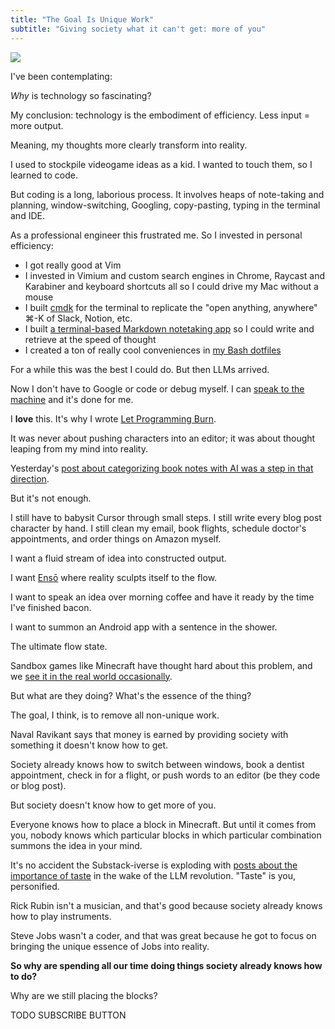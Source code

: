 ```yaml
---
title: "The Goal Is Unique Work"
subtitle: "Giving society what it can't get: more of you"
---
```


<!------------------------- REFERENCE LINKS BLOCK ----------------------------------->
[TODO]: some-link
<!----------------------- END REFERENCE LINKS BLOCK --------------------------------->

![](./images/image.png)

I've been contemplating:

_Why_ is technology so fascinating?

My conclusion: technology is the embodiment of efficiency. Less input = more output. 

Meaning, my thoughts more clearly transform into reality.

I used to stockpile videogame ideas as a kid. I wanted to touch them, so I learned to code.

But coding is a long, laborious process. It involves heaps of note-taking and planning, window-switching, Googling, copy-pasting, typing in the terminal and IDE.

As a professional engineer this frustrated me. So I invested in personal efficiency:

- I got really good at Vim
- I invested in Vimium and custom search engines in Chrome, Raycast and Karabiner and keyboard shortcuts all so I could drive my Mac without a mouse
- I built [cmdk](https://github.com/mieubrisse/cmdk) for the terminal to replicate the "open anything, anywhere" ⌘-K of Slack, Notion, etc.
- I built [a terminal-based Markdown notetaking app](https://github.com/mieubrisse/cli-journal) so I could write and retrieve at the speed of thought
- I created a ton of really cool conveniences in [my Bash dotfiles](https://github.com/mieubrisse/dotfiles/blob/master/bash/bash_aliases)

For a while this was the best I could do. But then LLMs arrived.

Now I don't have to Google or code or debug myself. I can [speak to the machine](https://getharker.com/) and it's done for me.

I **love** this. It's why I wrote [Let Programming Burn](TODO).

It was never about pushing characters into an editor; it was about thought leaping from my mind into reality.

Yesterday's [post about categorizing book notes with AI was a step in that direction](https://mieubrisse.substack.com/p/categorizing-book-notes-with-ai).

But it's not enough.

I still have to babysit Cursor through small steps. I still write every blog post character by hand. I still clean my email, book flights, schedule doctor's appointments, and order things on Amazon myself.

I want a fluid stream of idea into constructed output.

I want [Ensō](https://enso.sonnet.io/) where reality sculpts itself to the flow.

I want to speak an idea over morning coffee and have it ready by the time I've finished bacon.

I want to summon an Android app with a sentence in the shower.

The ultimate flow state.

Sandbox games like Minecraft have thought hard about this problem, and we [see it in the real world occasionally](https://www.youtube.com/watch?v=PUv66718DII).

But what are they doing? What's the essence of the thing?

The goal, I think, is to remove all non-unique work.

Naval Ravikant says that money is earned by providing society with something it doesn't know how to get.

Society already knows how to switch between windows, book a dentist appointment, check in for a flight, or push words to an editor (be they code or blog post).

But society doesn't know how to get more of you.

Everyone knows how to place a block in Minecraft. But until it comes from you, nobody knows which particular blocks in which particular combination summons the idea in your mind.

It's no accident the Substack-iverse is exploding with [posts about the importance of taste](https://substack.com/home/post/p-161399572) in the wake of the LLM revolution. "Taste" is you, personified.

Rick Rubin isn't a musician, and that's good because society already knows how to play instruments.

Steve Jobs wasn't a coder, and that was great because he got to focus on bringing the unique essence of Jobs into reality.

**So why are spending all our time doing things society already knows how to do?**

Why are we still placing the blocks?

TODO SUBSCRIBE BUTTON

<!------------------ IG POST DESCRIPTION --------------------->
<!--
TODO

👉 Read the full article (link in bio)

#hashtag1 #hashtag2 #hashtag3
-->

<!-------------------- IG STORY TEXT ------------------------->
<!--
TODO
-->
